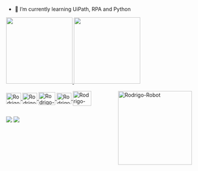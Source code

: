 
- 🌱 I’m currently learning UiPath, RPA and Python

<div>
  <a href="https://github.com/RodrigodeBem7">
  <img height="180em" src="https://github-readme-stats.vercel.app/api?username=RodrigodeBem7&show_icons=true&theme=dark&include_all_commits=true&count_private=true"/>
  <img height="180em" src="https://github-readme-stats.vercel.app/api/top-langs/?username=RodrigodeBem7&layout=compact&langs_count=16&theme=dark"/>
</div>

<div style="display: inline_block"><br>
  <img align="center" alt="Rodrigo-Csharp" height="30" width="40" src="https://cdn.jsdelivr.net/gh/devicons/devicon/icons/csharp/csharp-original.svg">
  <img align="center" alt="Rodrigo-Dotnet" height="30" width="40" src="https://cdn.jsdelivr.net/gh/devicons/devicon/icons/dotnetcore/dotnetcore-original.svg">
  <img align="center" alt="Rodrigo-SQL"    height="35" width="45" src="https://cdn.jsdelivr.net/gh/devicons/devicon/icons/microsoftsqlserver/microsoftsqlserver-plain-wordmark.svg">
  <img align="center" alt="Rodrigo-Python" height="30" width="40" src="https://cdn.jsdelivr.net/gh/devicons/devicon/icons/python/python-original.svg">
  <img align="center" alt="Rodrigo-Uipath" height="40" width="50" src="https://companieslogo.com/img/orig/PATH_BIG-212c4d26.png?t=1649160715.svg">
  <img align="right"  alt="Rodrigo-Robot" height="200px" width="200px" src="https://www.svgrepo.com/show/22271/robot.svg">
</div>

##

<div>
  <a href = "mailto:rodrigomarques.debem@gmail.com"><img src="https://img.shields.io/badge/Gmail-D14836?style=for-the-badge&logo=gmail&logoColor=white" target="_blank"></a>
  <a href = "https://www.linkedin.com/in/rodrigomarquesdebem" target="_blank"><img src="https://img.shields.io/badge/LinkedIn-0077B5?style=for-the-badge&logo=linkedin&logoColor=white" target="_blank"></a>

</div>
